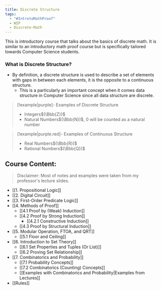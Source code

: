 ```yaml
---
title: Discrete Structure
tags:
  - "#IntrotoMathProof"
  - WIP
  - Discrete-Math
---
```

This is introductory course that talks about the basics of discrete math. 
It is similar to an introductory math proof course but is specifically tailored towards Computer Science students. 

### What is Discrete Structure? 
- By definition, a discrete structure is used to describe a set of elements with gaps in between each elements, it is the opposite to a continuous structure.
	- This is a particularly an important concept when it comes data structure in Computer Science since all data structure are discrete. 
>[!example|purple]- Examples of Discrete Structure
>- Integers$(\Bbb{Z})$
>- Natural Numbers$(\Bbb{N})$, 0 will be counted as a natural number

>[!example|purple.red]- Examples of Continuous Structure
>- Real Numbers$(\Bbb{R})$
>- Rational Numbers$(\Bbb{Q})$
## Course Content: 

> Disclaimer: Most of notes and examples were taken from my professor's lecture slides.


- [[1. Propositional Logic]]
- [[2. Digital Circuit]]
- [[3. First-Order Predicate Logic]]
- [[4. Methods of Proof]]
	- [[4.1 Proof by (Weak) Induction]]
	- [[4.2 Proof by Strong Induction]]
		- [[4.2.1 Constructive Induction]]
	- [[4.3 Proof by Structural Induction]]
- [[5. Modular Operation, FTOA, and QRT]]
	- [[5.1 Floor and Ceiling]]
- [[6. Introduction to Set Theory]]
	- [[6.1 Set Properties and Tuples (Or List)]]
	- [[6.2 Proving Set Relationship]]
- [[7. Combinatorics and Probability]]
	- [[7.1 Probability Concepts]]
	- [[7.2 Combinatorics (Counting) Concepts]]
	- [[Examples with Combinatorics and Probability|Examples from Lectures]]
- [[Rules]]

